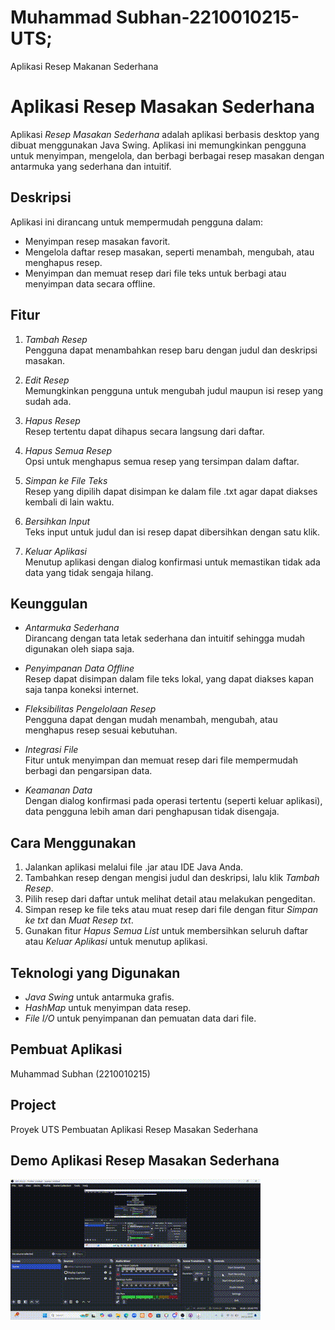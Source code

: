 # Muhammad Subhan-2210010215-UTS;
 Aplikasi Resep Makanan Sederhana
# Aplikasi Resep Masakan Sederhana

Aplikasi *Resep Masakan Sederhana* adalah aplikasi berbasis desktop yang dibuat menggunakan Java Swing. Aplikasi ini memungkinkan pengguna untuk menyimpan, mengelola, dan berbagi berbagai resep masakan dengan antarmuka yang sederhana dan intuitif.

## Deskripsi
Aplikasi ini dirancang untuk mempermudah pengguna dalam:
- Menyimpan resep masakan favorit.
- Mengelola daftar resep masakan, seperti menambah, mengubah, atau menghapus resep.
- Menyimpan dan memuat resep dari file teks untuk berbagi atau menyimpan data secara offline.

## Fitur
1. *Tambah Resep*  
   Pengguna dapat menambahkan resep baru dengan judul dan deskripsi masakan.
   
2. *Edit Resep*  
   Memungkinkan pengguna untuk mengubah judul maupun isi resep yang sudah ada.

3. *Hapus Resep*  
   Resep tertentu dapat dihapus secara langsung dari daftar.

4. *Hapus Semua Resep*  
   Opsi untuk menghapus semua resep yang tersimpan dalam daftar.

5. *Simpan ke File Teks*  
   Resep yang dipilih dapat disimpan ke dalam file .txt agar dapat diakses kembali di lain waktu.

6. *Bersihkan Input*  
   Teks input untuk judul dan isi resep dapat dibersihkan dengan satu klik.

7. *Keluar Aplikasi*  
   Menutup aplikasi dengan dialog konfirmasi untuk memastikan tidak ada data yang tidak sengaja hilang.

## Keunggulan
- *Antarmuka Sederhana*  
  Dirancang dengan tata letak sederhana dan intuitif sehingga mudah digunakan oleh siapa saja.

- *Penyimpanan Data Offline*  
  Resep dapat disimpan dalam file teks lokal, yang dapat diakses kapan saja tanpa koneksi internet.

- *Fleksibilitas Pengelolaan Resep*  
  Pengguna dapat dengan mudah menambah, mengubah, atau menghapus resep sesuai kebutuhan.

- *Integrasi File*  
  Fitur untuk menyimpan dan memuat resep dari file mempermudah berbagi dan pengarsipan data.

- *Keamanan Data*  
  Dengan dialog konfirmasi pada operasi tertentu (seperti keluar aplikasi), data pengguna lebih aman dari penghapusan tidak disengaja.

## Cara Menggunakan
1. Jalankan aplikasi melalui file .jar atau IDE Java Anda.
2. Tambahkan resep dengan mengisi judul dan deskripsi, lalu klik *Tambah Resep*.
3. Pilih resep dari daftar untuk melihat detail atau melakukan pengeditan.
4. Simpan resep ke file teks atau muat resep dari file dengan fitur *Simpan ke txt* dan *Muat Resep txt*.
5. Gunakan fitur *Hapus Semua List* untuk membersihkan seluruh daftar atau *Keluar Aplikasi* untuk menutup aplikasi.

## Teknologi yang Digunakan
- *Java Swing* untuk antarmuka grafis.
- *HashMap* untuk menyimpan data resep.
- *File I/O* untuk penyimpanan dan pemuatan data dari file.

## Pembuat Aplikasi
Muhammad Subhan (2210010215)

## Project 
Proyek UTS Pembuatan Aplikasi Resep Masakan Sederhana

## Demo Aplikasi Resep Masakan Sederhana
![App Screenshot](img/ResepMakanan.gif)
